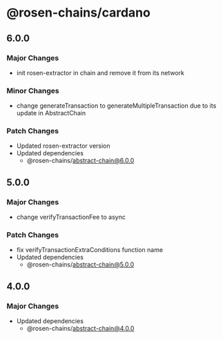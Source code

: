 # @rosen-chains/cardano

## 6.0.0

### Major Changes

- init rosen-extractor in chain and remove it from its network

### Minor Changes

- change generateTransaction to generateMultipleTransaction due to its update in AbstractChain

### Patch Changes

- Updated rosen-extractor version
- Updated dependencies
  - @rosen-chains/abstract-chain@6.0.0

## 5.0.0

### Major Changes

- change verifyTransactionFee to async

### Patch Changes

- fix verifyTransactionExtraConditions function name
- Updated dependencies
  - @rosen-chains/abstract-chain@5.0.0

## 4.0.0

### Major Changes

- Updated dependencies
  - @rosen-chains/abstract-chain@4.0.0
